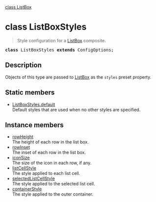 [class ListBox](ListBox.md)

# class ListBoxStyles

> Style configuration for a [ListBox](ListBox.md) composite.

<pre class="docgen_signature"><b>class</b> ListBoxStyles <b>extends</b> ConfigOptions;</pre>

## Description

Objects of this type are passed to [ListBox](ListBox.md) as the `styles` preset property.

## Static members

- [<!--{ref:property}-->ListBoxStyles.default](ListBoxStyles_default.md) <!--{refchip:static}-->\
    Default styles that are used when no other styles are specified.

## Instance members

- [<!--{ref:property}-->rowHeight](ListBoxStyles_rowHeight.md) \
    The height of each row in the list box.
- [<!--{ref:property}-->rowInset](ListBoxStyles_rowInset.md) \
    The inset of each row in the list box.
- [<!--{ref:property}-->iconSize](ListBoxStyles_iconSize.md) \
    The size of the icon in each row, if any.
- [<!--{ref:property}-->listCellStyle](ListBoxStyles_listCellStyle.md) \
    The style applied to each list cell.
- [<!--{ref:property}-->selectedListCellStyle](ListBoxStyles_selectedListCellStyle.md) \
    The style applied to the selected list cell.
- [<!--{ref:property}-->containerStyle](ListBoxStyles_containerStyle.md) \
    The style applied to the outer container.